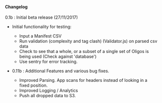 #### Changelog 
0.1b : Initial beta release (27/11/2017)

* Initial functionality for testing:
    *  Input a Manifest CSV
    *  Run validation (complexity and tag clash) (Validator.js) on parsed csv data
    *  Check to see that a whole, or a subset of a single set of Oligos is being used (Check against 'database')
    *  Use sentry for error tracking.

* 0.11b : Additional Features and various bug fixes.
    * Improved Parsing. App scans for headers instead of looking in a fixed position.
    * Improved Logging / Analytics 
    * Push all dropped data to S3.

